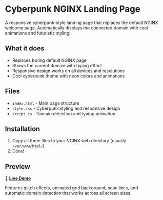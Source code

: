 # Cyberpunk NGINX Landing Page

A responsive cyberpunk-style landing page that replaces the default NGINX welcome page. Automatically displays the connected domain with cool animations and futuristic styling.

## What it does

- Replaces boring default NGINX page
- Shows the current domain with typing effect
- Responsive design works on all devices and resolutions
- Cool cyberpunk theme with neon colors and animations

## Files

- `index.html` - Main page structure
- `style.css` - Cyberpunk styling and responsive design  
- `script.js` - Domain detection and typing animation

## Installation

1. Copy all three files to your NGINX web directory (usually `/var/www/html/`)
2. Done!

## Preview

🚀 **[Live Demo](https://hmwcs.github.io/cyberpunk-nginx-landing/)**

Features glitch effects, animated grid background, scan lines, and automatic domain detection that works across all screen sizes.

